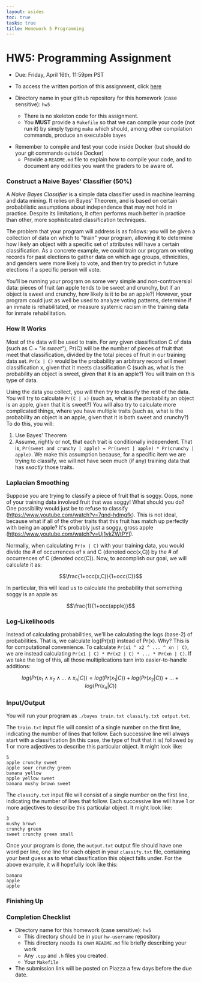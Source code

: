 ```yaml
---
layout: asides
toc: true
tasks: true
title: Homework 5 Programming
---
```


# HW5: Programming Assignment

+ Due: Friday, April 16th, 11:59pm PST

+ To access the written portion of this assignment, click [here](..)

+ Directory name in your github repository for this homework (case sensitive): `hw5`

  - There is no skeleton code for this assignment.
  - You **MUST** provide a `Makefile` so that we can compile your code (not run it) by simply typing `make` which should, among other compilation commands, produce an executable `bayes`
- Remember to compile and test your code inside Docker (but should do your git commands outside Docker)
  - Provide a `README.md` file to explain how to compile your code, and to document any oddities you want the graders to be aware of.
  

### Construct a Naive Bayes' Classifier (50%)

A *Naive Bayes Classifier* is a simple data classifier used in machine learning and data mining.  It relies on Bayes' Theorem, and is based on certain probabilistic assumptions about independence that may not hold in practice.  Despite its limitations, it often performs much better in practice than other, more sophisticated classification techniques.

The problem that your program will address is as follows: you will be given a collection of data on which to "train" your program, allowing it to determine how likely an object with a specific set of attributes will have a certain classification.  As a concrete example, we could train our program on voting records for past elections to gather data on which age groups, ethnicities, and genders were more likely to vote, and then try to predict in future elections if a specific person will vote.

You'll be running your program on some very simple and non-controversial data: pieces of fruit (an apple tends to be sweet and crunchy, but if an object is sweet and crunchy, how likely is it to be an apple?)  However, your program could just as well be used to analyze voting patterns, determine if an inmate is rehabilitated, or measure systemic racism in the training data for inmate rehabilitation.

### How It Works

Most of the data will be used to train.  For any given classification C of data (such as C = "*is sweet*"), Pr(C) will be the number of pieces of fruit that meet that classification, divided by the total pieces of fruit in our training data set.  `Pr(x | C)` would be the probability an arbitrary record will meet classification x, given that it meets classification C (such as, what is the probability an object is sweet, given that it is an apple?)  You will train on this type of data.

Using the data you collect, you will then try to classify the rest of the data.  You will try to calculate `Pr(C | x)` (such as, what is the probability an object is an apple, given that it is sweet?)  You will also try to calculate more complicated things, where you have multiple traits (such as, what is the probability an object is an apple, given that it is both sweet and crunchy?)  To do this, you will: 

1. Use Bayes' Theorem
2. Assume, rightly or not, that each trait is conditionally independent.  That is, `Pr(sweet and crunchy | apple) = Pr(sweet | apple) * Pr(crunchy | apple)`.  We make this assumption because, for a specific item we are trying to classify, we will not have seen much (if any) training data that has *exactly* those traits.

### Laplacian Smoothing

Suppose you are trying to classify a piece of fruit that is soggy.  Oops, none of your training data involved fruit that was soggy!  What should you do?  One possibility would just be to refuse to classify (https://www.youtube.com/watch?v=7qnd-hdmgfk).  This is not ideal, because what if all of the other traits that this fruit has match up perfectly with being an apple?  It's probably just a soggy, gross apple (https://www.youtube.com/watch?v=Uj1ykZWtPYI).

Normally, when calculating `Pr(x | C)` with your training data, you would divide the # of occurrences of x and C (denoted occ(x,C)) by the # of occurrences of C (denoted occ(C)).  Now, to accomplish our goal, we will calculate it as:

$$\frac{1+occ(x,C)}{1+occ(C)}$$

In particular, this will lead us to calculate the probability that something soggy is an apple as:

$$\frac{1}{1+occ(apple)}$$

### Log-Likelihoods

Instead of calculating probabilities, we'll be calculating the logs (base-2) of probabilities.  That is, we calculate log(Pr(x)) instead of Pr(x).  Why?  This is for computational convenience.  To calculate `Pr(x1 ^ x2 ^ ... ^ xn | C)`, we are instead calculating `Pr(x1 | C) * Pr(x2 | C) * ... * Pr(xn | C)`.  If we take the log of this, all those multiplications turn into easier-to-handle additions:

$$log(Pr(x_1 \wedge x_2 \wedge ... \wedge x_n | C)) = log(Pr(x_1 | C)) + log(Pr(x_2 | C)) + ... + log(Pr(x_n | C))$$

### Input/Output

You will run your program as `./bayes train.txt classify.txt output.txt`.   

The `train.txt` input file will consist of a single number on the first line, indicating the number of lines that follow.  Each successive line will always start with a classification (in this case, the type of fruit that it is) followed by 1 or more adjectives to describe this particular object.  It might look like:

```
5
apple crunchy sweet
apple sour crunchy green
banana yellow
apple yellow sweet
banana mushy brown sweet
```

The `classify.txt` input file will consist of a single number on the first line, indicating the number of lines that follow.  Each successive line will have 1 or more adjectives to describe this particular object.  It might look like:

```
3
mushy brown
crunchy green
sweet crunchy green small
```

Once your program is done, the `output.txt` output file should have one word per line, one line for each object in your `classify.txt` file, containing your best guess as to what classification this object falls under.  For the above example, it will hopefully look like this:

```
banana
apple
apple
```

### Finishing Up

### Completion Checklist

+ Directory name for this homework (case sensitive): `hw5`
  - This directory should be in your `hw-username` repository
  - This directory needs its own `README.md` file briefly describing your work
  - Any `.cpp` and `.h` files you created.
  - Your `Makefile`
+ The submission link will be posted on Piazza a few days before the due date.
